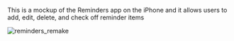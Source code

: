 This is a mockup of the Reminders app on the iPhone and it allows users to add, edit, delete, and check off reminder items

![reminders_remake](https://github.com/appteamcarolina/f23-academy-final-project-graceku72/assets/97719194/d3d13464-173e-4bc6-a380-d07588dda2ed)
